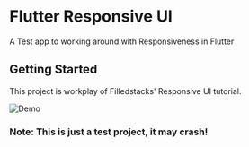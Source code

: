 # Flutter Responsive UI

A Test app to working around with Responsiveness in Flutter

## Getting Started

This project is workplay of Filledstacks' Responsive UI tutorial.

![Demo](https://media.giphy.com/media/M9CcRkIrdP0i2WRhdX/giphy.gif)

### Note: This is just a test project, it may crash!
